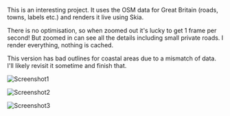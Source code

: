 This is an interesting project. It uses the OSM data for Great Britain (roads, towns, labels etc.) and renders it live using Skia.

There is no optimisation, so when zoomed out it's lucky to get 1 frame per second! But zoomed in can see all the details including small private roads. I render everything, nothing is cached.

This version has bad outlines for coastal areas due to a mismatch of data. I'll likely revisit it sometime and finish that.

![Screenshot1](Screenshot1.png)

![Screenshot2](Screenshot2.png)

![Screenshot3](Screenshot3.png)
